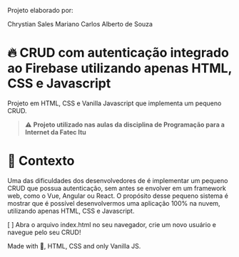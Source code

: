 Projeto elaborado por:

Chrystian Sales Mariano
Carlos Alberto de Souza

# 🔥 CRUD com autenticação integrado ao Firebase utilizando apenas HTML, CSS e Javascript

Projeto em HTML, CSS e Vanilla Javascript que implementa um pequeno CRUD.

> ⚠️ **Projeto utilizado nas aulas da disciplina de Programação para a Internet da Fatec Itu**

# 🧠 Contexto

Uma das dificuldades dos desenvolvedores de é implementar um pequeno CRUD que possua autenticação, sem antes se envolver em um framework web, como o Vue, Angular ou React.
O propósito desse pequeno sistema é mostrar que é possível desenvolvermos uma aplicação 100% na nuvem, utilizando apenas HTML, CSS e Javascript.


 [ ] Abra o arquivo index.html no seu navegador, crie um novo usuário e navegue pelo seu CRUD!


Made with 💜, HTML, CSS and only Vanilla JS. 